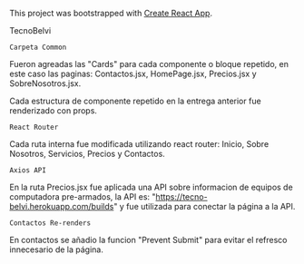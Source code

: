 
This project was bootstrapped with [Create React App](https://github.com/facebook/create-react-app).

 TecnoBelvi
 

`Carpeta Common`

Fueron agreadas las "Cards" para cada componente o bloque repetido, en este caso las paginas: Contactos.jsx, HomePage.jsx, Precios.jsx y SobreNosotros.jsx.

Cada estructura de componente repetido en la entrega anterior fue renderizado con props.


`React Router`

Cada ruta interna fue modificada utilizando react router: Inicio, Sobre Nosotros, Servicios, Precios y Contactos.


`Axios API`

En la ruta Precios.jsx fue aplicada una API sobre informacion de equipos de computadora pre-armados, la API es: "https://tecno-belvi.herokuapp.com/builds" y fue utilizada para conectar la página a la API.


`Contactos Re-renders`

En contactos se añadio la funcion "Prevent Submit" para evitar el refresco innecesario de la página.
